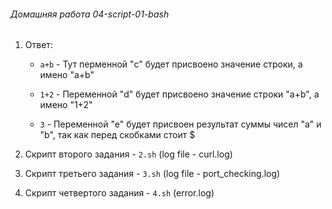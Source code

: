 ###### Домашняя работа 04-script-01-bash
1) Ответ:

    * `a+b` - Тут перменной "с" будет присвоено значение строки, а имено "a+b"

    * `1+2` - Переменной "d" будет присвоено значение строки "a+b", а имено "1+2"

    * `3` - Переменной "е" будет присвоен результат суммы чисел "a" и "b", так как перед скобками стоит $

2) Скрипт второго задания - `2.sh` (log file - curl.log)

3) Скрипт третьего задания - `3.sh` (log file - port_checking.log)

4) Скрипт четвертого задания - `4.sh` (error.log)